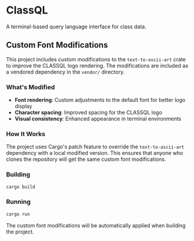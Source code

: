 # ClassQL

A terminal-based query language interface for class data.

## Custom Font Modifications

This project includes custom modifications to the `text-to-ascii-art` crate to improve the CLASSQL logo rendering. The modifications are included as a vendored dependency in the `vendor/` directory.

### What's Modified

- **Font rendering**: Custom adjustments to the default font for better logo display
- **Character spacing**: Improved spacing for the CLASSQL logo
- **Visual consistency**: Enhanced appearance in terminal environments

### How It Works

The project uses Cargo's patch feature to override the `text-to-ascii-art` dependency with a local modified version. This ensures that anyone who clones the repository will get the same custom font modifications.

### Building

```bash
cargo build
```

### Running

```bash
cargo run
```

The custom font modifications will be automatically applied when building the project.

